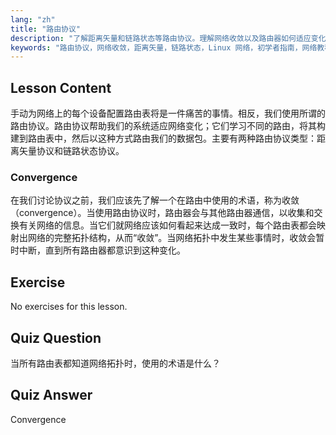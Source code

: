 ```yaml
---
lang: "zh"
title: "路由协议"
description: "了解距离矢量和链路状态等路由协议。理解网络收敛以及路由器如何适应变化。开始您的 Linux 网络之旅！"
keywords: "路由协议，网络收敛，距离矢量，链路状态，Linux 网络，初学者指南，网络教程"
---
```


## Lesson Content

手动为网络上的每个设备配置路由表将是一件痛苦的事情。相反，我们使用所谓的路由协议。路由协议帮助我们的系统适应网络变化；它们学习不同的路由，将其构建到路由表中，然后以这种方式路由我们的数据包。主要有两种路由协议类型：距离矢量协议和链路状态协议。

### Convergence

在我们讨论协议之前，我们应该先了解一个在路由中使用的术语，称为收敛（convergence）。当使用路由协议时，路由器会与其他路由器通信，以收集和交换有关网络的信息。当它们就网络应该如何看起来达成一致时，每个路由表都会映射出网络的完整拓扑结构，从而“收敛”。当网络拓扑中发生某些事情时，收敛会暂时中断，直到所有路由器都意识到这种变化。

## Exercise

No exercises for this lesson.

## Quiz Question

当所有路由表都知道网络拓扑时，使用的术语是什么？

## Quiz Answer

Convergence
